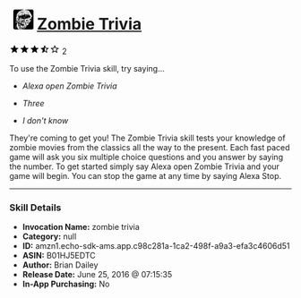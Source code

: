 # &nbsp;<img src="skill_icon" alt="Zombie Trivia icon" width="36"> [Zombie Trivia](http://alexa.amazon.com/#skills/amzn1.echo-sdk-ams.app.c98c281a-1ca2-498f-a9a3-efa3c4606d51)
![3.9 stars](../../images/ic_star_black_18dp_1x.png)![3.9 stars](../../images/ic_star_black_18dp_1x.png)![3.9 stars](../../images/ic_star_black_18dp_1x.png)![3.9 stars](../../images/ic_star_half_black_18dp_1x.png)![3.9 stars](../../images/ic_star_border_black_18dp_1x.png) 2

To use the Zombie Trivia skill, try saying...

* *Alexa open Zombie Trivia*

* *Three*

* *I don't know*

They're coming to get you! The Zombie Trivia skill tests your knowledge of zombie movies from the classics all the way to the present. Each fast paced game will ask you six multiple choice questions and you answer by saying the number. To get started simply say Alexa open Zombie Trivia and your game will begin. You can stop the game at any time by saying Alexa Stop.

***

### Skill Details

* **Invocation Name:** zombie trivia
* **Category:** null
* **ID:** amzn1.echo-sdk-ams.app.c98c281a-1ca2-498f-a9a3-efa3c4606d51
* **ASIN:** B01HJ5EDTC
* **Author:** Brian Dailey
* **Release Date:** June 25, 2016 @ 07:15:35
* **In-App Purchasing:** No
